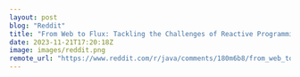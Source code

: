 ```yaml
---
layout: post
blog: "Reddit"
title: "From Web to Flux: Tackling the Challenges of Reactive Programming By Victor Rentea"
date: 2023-11-21T17:20:18Z
image: images/reddit.png
remote_url: "https://www.reddit.com/r/java/comments/180m6b8/from_web_to_flux_tackling_the_challenges_of/"
---
```

